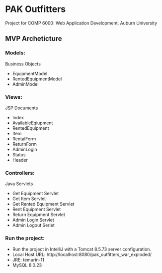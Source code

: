 # PAK Outfitters

Project for COMP 6000: Web Application Development,
Auburn University

## MVP Archeticture

### Models:
Business Objects
- EquipmentModel
- RentedEquipmentModel
- AdminModel

### Views:
JSP Documents
- Index
- AvailableEqiupment
- RentedEquipment
- Item
- RentalForm
- ReturnForm
- AdminLogin
- Status
- Header

### Controllers:
Java Servlets
- Get Equipment Servlet
- Get Item Servlet
- Get Rented Equipment Servlet
- Rent Equipment Servlet
- Return Equipment Servlet
- Admin Login Servlet
- Admin Logout Serlet

### Run the project:
- Run the project in IntelliJ with a Tomcat 8.5.73 server configuration.
- Local Host URL: http://localhost:8080/pak_outfitters_war_exploded/
- JRE: temurin-11
- MySQL 8.0.23